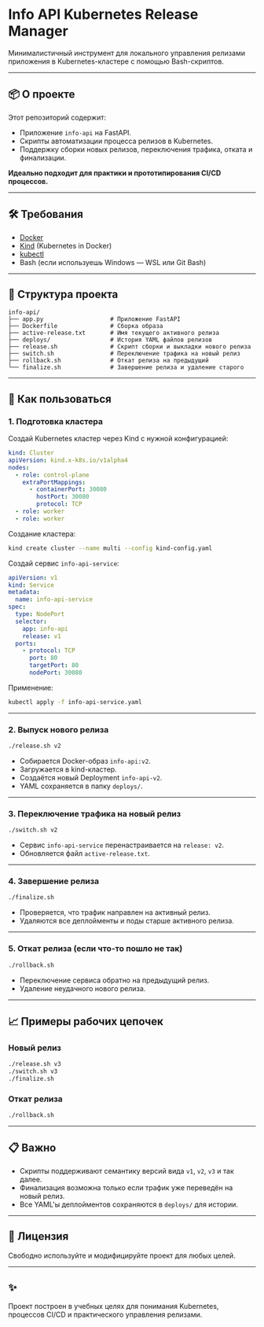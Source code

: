 # Info API Kubernetes Release Manager

Минималистичный инструмент для локального управления релизами приложения в Kubernetes-кластере с помощью Bash-скриптов.

---

## 📦 О проекте

Этот репозиторий содержит:

- Приложение `info-api` на FastAPI.
- Скрипты автоматизации процесса релизов в Kubernetes.
- Поддержку сборки новых релизов, переключения трафика, отката и финализации.

**Идеально подходит для практики и прототипирования CI/CD процессов.**

---

## 🛠 Требования

- [Docker](https://www.docker.com/)
- [Kind](https://kind.sigs.k8s.io/) (Kubernetes in Docker)
- [kubectl](https://kubernetes.io/docs/tasks/tools/)
- Bash (если используешь Windows — WSL или Git Bash)

---

## 🧩 Структура проекта

```plaintext
info-api/
├── app.py                   # Приложение FastAPI
├── Dockerfile               # Сборка образа
├── active-release.txt       # Имя текущего активного релиза
├── deploys/                 # История YAML файлов релизов
├── release.sh               # Скрипт сборки и выкладки нового релиза
├── switch.sh                # Переключение трафика на новый релиз
├── rollback.sh              # Откат релиза на предыдущий
└── finalize.sh              # Завершение релиза и удаление старого
```

---

## 🚀 Как пользоваться

### 1. Подготовка кластера

Создай Kubernetes кластер через Kind с нужной конфигурацией:

```yaml
kind: Cluster
apiVersion: kind.x-k8s.io/v1alpha4
nodes:
  - role: control-plane
    extraPortMappings:
      - containerPort: 30080
        hostPort: 30080
        protocol: TCP
  - role: worker
  - role: worker
```

Создание кластера:

```bash
kind create cluster --name multi --config kind-config.yaml
```

Создай сервис `info-api-service`:

```yaml
apiVersion: v1
kind: Service
metadata:
  name: info-api-service
spec:
  type: NodePort
  selector:
    app: info-api
    release: v1
  ports:
    - protocol: TCP
      port: 80
      targetPort: 80
      nodePort: 30080
```

Применение:

```bash
kubectl apply -f info-api-service.yaml
```

---

### 2. Выпуск нового релиза

```bash
./release.sh v2
```

- Собирается Docker-образ `info-api:v2`.
- Загружается в kind-кластер.
- Создаётся новый Deployment `info-api-v2`.
- YAML сохраняется в папку `deploys/`.

---

### 3. Переключение трафика на новый релиз

```bash
./switch.sh v2
```

- Сервис `info-api-service` перенастраивается на `release: v2`.
- Обновляется файл `active-release.txt`.

---

### 4. Завершение релиза

```bash
./finalize.sh
```

- Проверяется, что трафик направлен на активный релиз.
- Удаляются все деплойменты и поды старше активного релиза.

---

### 5. Откат релиза (если что-то пошло не так)

```bash
./rollback.sh
```

- Переключение сервиса обратно на предыдущий релиз.
- Удаление неудачного нового релиза.

---

## 📈 Примеры рабочих цепочек

### Новый релиз

```bash
./release.sh v3
./switch.sh v3
./finalize.sh
```

### Откат релиза

```bash
./rollback.sh
```

---

## 📋 Важно

- Скрипты поддерживают семантику версий вида `v1`, `v2`, `v3` и так далее.
- Финализация возможна только если трафик уже переведён на новый релиз.
- Все YAML'ы деплойментов сохраняются в `deploys/` для истории.

---

## 📜 Лицензия

Свободно используйте и модифицируйте проект для любых целей.

---

## ✨

Проект построен в учебных целях для понимания Kubernetes, процессов CI/CD и практического управления релизами.
